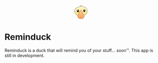 <p align="center">
    <img src="data/icons/com.github.matfantinel.reminduck.png" alt="Icon" style="height: 48px;" />
</p>

# Reminduck

Reminduck is a duck that will remind you of your stuff... soon™. This app is still in development.
